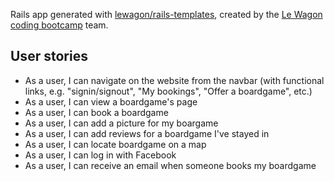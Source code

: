 Rails app generated with [lewagon/rails-templates](https://github.com/lewagon/rails-templates), created by the [Le Wagon coding bootcamp](https://www.lewagon.com) team.

## User stories

- As a user, I can navigate on the website from the navbar (with functional links, e.g. "signin/signout", "My bookings", "Offer a boardgame", etc.)
- As a user, I can view a boardgame's page
- As a user, I can book a boardgame
- As a user, I can add a picture for my boargame
- As a user, I can add reviews for a boardgame I've stayed in
- As a user, I can locate boardgame on a map
-   As a user, I can log in with Facebook
-   As a user, I can receive an email when someone books my boardgame
